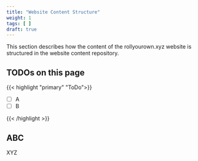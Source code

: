 ```yaml
---
title: "Website Content Structure"
weight: 1
tags: [ ]
draft: true
---
```


This section describes how the content of the rollyourown.xyz website is structured in the website content repository.

<!--more-->

## TODOs on this page

{{< highlight "primary" "ToDo">}}

- [ ] A
- [ ] B

{{< /highlight >}}

## ABC

XYZ
